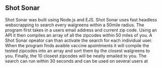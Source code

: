 ## Shot Sonar

Shot Sonar was built using Node.js and EJS.  Shot Sonar uses fast headless webscrapping to search every walgreens within a 50mile radius.  The program first takes in a users email address and current zip code.  Using an API it then compiles an array of all the zipcodes within 50 miles of you.  A Shot Sonar opeator can than activate the search for each individual user.  When the program finds avaible vaccine apointments it will compile the tested zipcodes into an array and sort them by the closest walgreens to you.  Finally, the 10 closest zipcodes will be neatly emailed to you.  The search can run within 30 seconds and can be used on several users at 
